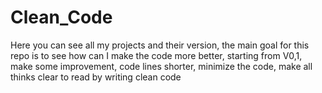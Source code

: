 # Clean_Code
Here you can see all my projects and their version, the main goal for this repo is to see how can I make the code more better, starting from V0,1, make some improvement, code lines shorter, minimize the code, make all thinks clear to read by writing clean code 

